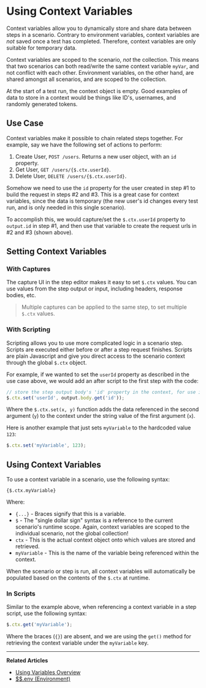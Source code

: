 # Using Context Variables

<!--(FIXME - SHOW WRITING VARIABLE TO CONTEXT IN STEP)-->

Context variables allow you to dynamically store and share data between steps in a scenario. Contrary to environment variables, context variables are _not_ saved once a test has completed. Therefore, context variables are only suitable for temporary data. 

Context variables are scoped to the scenario, _not_ the collection. This means that two scenarios can both read/write the same context variable `myVar`, and not conflict with each other. Environment variables, on the other hand, are shared amongst all scenarios, and are scoped to the collection.

At the start of a test run, the context object is empty. Good examples of data to store in a context would be things like ID's, usernames, and randomly generated tokens.

## Use Case

Context variables make it possible to chain related steps together. For example, say we have the following set of actions to perform:

1. Create User, `POST /users`. Returns a new user object, with an `id` property.
2. Get User, `GET /users/{$.ctx.userId}`.
3. Delete User, `DELETE /users/{$.ctx.userId}`.

Somehow we need to use the `id` property for the user created in step #1 to build the request in steps #2 and #3. This is a great case for context variables, since the data is temporary (the new user's id changes every test run, and is only needed in this single scenario).

To accomplish this, we would capture/set the `$.ctx.userId` property to `output.id` in step #1, and then use that variable to create the request urls in #2 and #3 (shown above).

## Setting Context Variables

### With Captures

<!--(FIXME - SHOW USING THE CAPTURE MENU IN A SCENARIO STEP)-->

The capture UI in the step editor makes it easy to set `$.ctx` values. You can use values from the step output or input, including headers, response bodies, etc.

> Multiple captures can be applied to the same step, to set multiple `$.ctx` values.

### With Scripting

<!--(FIXME - SHOW SCREENSHOT OF SCRIPT IN STEP)-->

Scripting allows you to use more complicated logic in a scenario step. Scripts
are executed either before or after a step request finishes. Scripts are plain
Javascript and give you direct access to the scenario context through the global
`$.ctx` object.

For example, if we wanted to set the `userId` property as described in the use case above, we would add an after script to the first step with the code:

```javascript
// store the step output body's 'id' property in the context, for use in subsequent steps
$.ctx.set('userId', output.body.get('id'));
```

Where the `$.ctx.set(x, y)` function adds the data referenced in the second
argument (`y`) to the context under the string value of the first argument
(`x`). 

Here is another example that just sets `myVariable` to the hardcoded value `123`:

```javascript
$.ctx.set('myVariable', 123);
```

## Using Context Variables

<!--(FIXME - SHOW USING A CONTEXT VARIABLE IN A SCENARIO STEP)-->

To use a context variable in a scenario, use the following syntax:

```
{$.ctx.myVariable}
```

Where:

* `{...}` - Braces signify that this is a variable.
* `$` - The "single dollar sign" syntax is a reference to the current scenario's
  runtime scope. Again, context variables are scoped to the individual scenario, not the global collection!
* `ctx` - This is the actual context object onto which values are stored and retrieved.
* `myVariable` - This is the name of the variable being referenced within the context.

When the scenario or step is run, all context variables will
automatically be populated based on the contents of the `$.ctx` at
runtime.

### In Scripts

Similar to the example above, when referencing a context variable in a step
script, use the following syntax:

```javascript
$.ctx.get('myVariable');
```

Where the braces (`{}`) are absent, and we are using the `get()` method for
retrieving the context variable under the `myVariable` key.

---
**Related Articles**
- [Using Variables Overview](/testing/using-variables/overview)
- [$$.env (Environment)](/testing/using-variables/environment)




